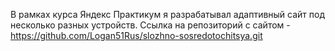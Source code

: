В рамках курса Яндекс Практикум я разрабатывал адаптивный сайт под несколько разных устройств. Ссылка на репозиторий с сайтом - https://github.com/Logan51Rus/slozhno-sosredotochitsya.git
